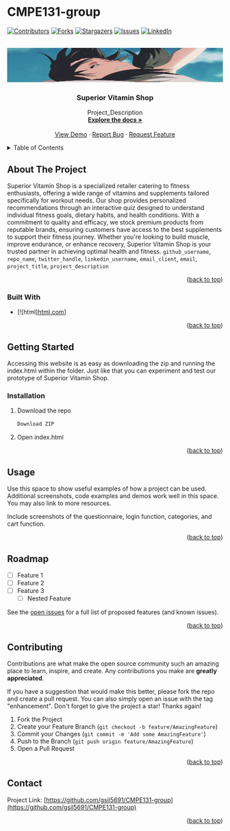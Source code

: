 # CMPE131-group

<a name="readme-top"></a>

[![Contributors][contributors-shield]][contributors-url]
[![Forks][forks-shield]][forks-url]
[![Stargazers][stars-shield]][stars-url]
[![Issues][issues-shield]][issues-url]
[![LinkedIn][linkedin-shield]][linkedin-url]

<!-- PROJECT LOGO -->
<br />
<div align="center">
  <a href="https://github.com/gsil5691/CMPE131-group">
    <img src="Image/readme.JPG" alt="Logo" width = 100% height="80">
  </a>

<h3 align="center">Superior Vitamin Shop</h3>

  <p align="center">
    Project_Description
    <br />
    <a href="https://github.com/gsil5691/CMPE131-group"><strong>Explore the docs »</strong></a>
    <br />
    <br />
    <a href="https://github.com/gsil5691/CMPE131-group">View Demo</a>
    ·
    <a href="https://github.com/gsil5691/CMPE131-group/issues/new?labels=bug&template=bug-report---.md">Report Bug</a>
    ·
    <a href="https://github.com/gsil5691/CMPE131-group/issues/new?labels=enhancement&template=feature-request---.md">Request Feature</a>
  </p>
</div>

<!-- TABLE OF CONTENTS -->
<details>
  <summary>Table of Contents</summary>
  <ol>
    <li>
      <a href="#about-the-project">About The Project</a>
      <ul>
        <li><a href="#built-with">Built With</a></li>
      </ul>
    </li>
    <li>
      <a href="#getting-started">Getting Started</a>
      <ul>
        <li><a href="#prerequisites">Prerequisites</a></li>
        <li><a href="#installation">Installation</a></li>
      </ul>
    </li>
    <li><a href="#usage">Usage</a></li>
    <li><a href="#roadmap">Roadmap</a></li>
    <li><a href="#contributing">Contributing</a></li>
    <li><a href="#license">License</a></li>
    <li><a href="#contact">Contact</a></li>
    <li><a href="#acknowledgments">Acknowledgments</a></li>
  </ol>
</details>


<!-- ABOUT THE PROJECT -->
## About The Project

Superior Vitamin Shop is a specialized retailer catering to fitness enthusiasts, offering a wide range of vitamins and supplements tailored specifically for workout needs. Our shop provides personalized recommendations through an interactive quiz designed to understand individual fitness goals, dietary habits, and health conditions. With a commitment to quality and efficacy, we stock premium products from reputable brands, ensuring customers have access to the best supplements to support their fitness journey. Whether you're looking to build muscle, improve endurance, or enhance recovery, Superior Vitamin Shop is your trusted partner in achieving optimal health and fitness. `github_username`, `repo_name`, `twitter_handle`, `linkedin_username`, `email_client`, `email`, `project_title`, `project_description`

<p align="right">(<a href="#readme-top">back to top</a>)</p>



### Built With

* [![html][html.com][html-url]]

<p align="right">(<a href="#readme-top">back to top</a>)</p>



<!-- GETTING STARTED -->
## Getting Started

Accessing this website is as easy as downloading the zip and running the index.html within the folder.  Just like that you can experiment and test our prototype of Superior Vitamin Shop.

### Installation

1. Download the repo
   ```sh
   Download ZIP
   ```
2. Open index.html

<p align="right">(<a href="#readme-top">back to top</a>)</p>



<!-- USAGE EXAMPLES -->
## Usage

Use this space to show useful examples of how a project can be used. Additional screenshots, code examples and demos work well in this space. You may also link to more resources.

Include screenshots of the questionnaire, login function, categories, and cart function.


<p align="right">(<a href="#readme-top">back to top</a>)</p>



<!-- ROADMAP -->
## Roadmap

- [ ] Feature 1
- [ ] Feature 2
- [ ] Feature 3
    - [ ] Nested Feature

See the [open issues](https://github.com/github_username/CMPE131-group/issues) for a full list of proposed features (and known issues).

<p align="right">(<a href="#readme-top">back to top</a>)</p>



<!-- CONTRIBUTING -->
## Contributing

Contributions are what make the open source community such an amazing place to learn, inspire, and create. Any contributions you make are **greatly appreciated**.

If you have a suggestion that would make this better, please fork the repo and create a pull request. You can also simply open an issue with the tag "enhancement".
Don't forget to give the project a star! Thanks again!

1. Fork the Project
2. Create your Feature Branch (`git checkout -b feature/AmazingFeature`)
3. Commit your Changes (`git commit -m 'Add some AmazingFeature'`)
4. Push to the Branch (`git push origin feature/AmazingFeature`)
5. Open a Pull Request

<p align="right">(<a href="#readme-top">back to top</a>)</p>


<!-- CONTACT -->
## Contact
Project Link: [https://github.com/gsil5691/CMPE131-group](https://github.com/gsil5691/CMPE131-group)

<p align="right">(<a href="#readme-top">back to top</a>)</p>



<!-- MARKDOWN LINKS & IMAGES -->
<!-- https://www.markdownguide.org/basic-syntax/#reference-style-links -->
[contributors-shield]: https://img.shields.io/github/contributors/gsil5691/CMPE131-group.svg?style=for-the-badge
[contributors-url]: https://github.com/gsil5691/CMPE131-group/graphs/contributors
[forks-shield]: https://img.shields.io/github/forks/gsil5691/CMPE131-group.svg?style=for-the-badge
[forks-url]: https://github.com/gsil5691/CMPE131-group/network/members
[stars-shield]: https://img.shields.io/github/stars/gsil5691/CMPE131-group.svg?style=for-the-badge
[stars-url]: https://github.com/gsil5691/CMPE131-group/stargazers
[issues-shield]: https://img.shields.io/github/issues/gsil5691/CMPE131-group.svg?style=for-the-badge
[issues-url]: https://github.com/gsil5691/CMPE131-group/issues
[license-shield]: https://img.shields.io/github/license/gsil5691/CMPE131-group.svg?style=for-the-badge
[license-url]: https://github.com/gsil5691/CMPE131-group/blob/master/LICENSE.txt
[linkedin-shield]: https://img.shields.io/badge/-LinkedIn-black.svg?style=for-the-badge&logo=linkedin&colorB=555
[linkedin-url]: https://linkedin.com/in/gsil5691
[product-screenshot]: images/screenshot.png
[html-url]: https://html.com/